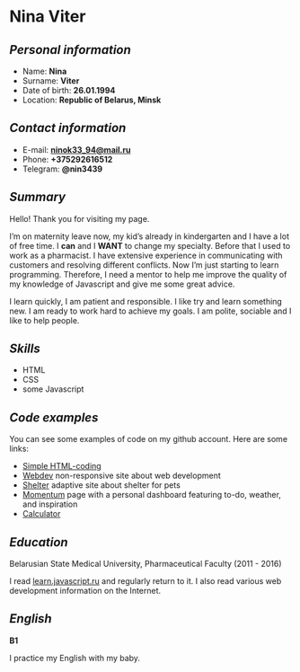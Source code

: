 # Nina Viter

## *Personal information*
* Name: **Nina**
* Surname: **Viter**
* Date of birth: **26.01.1994**
* Location: **Republic of Belarus, Minsk**

## *Contact information*
* E-mail: **ninok33_94@mail.ru**
* Phone: **+375292616512**
* Telegram: **@nin3439**

## *Summary*
Hello! Thank you for visiting my page.

I’m on maternity leave now, my kid’s already in kindergarten and I have a lot of free time. I **can** and I **WANT** to change my specialty. Before that I used to work as a pharmacist. I have extensive experience in communicating with customers and resolving different conflicts. Now I’m just starting to learn programming. Therefore, I need a mentor to help me improve the quality of my knowledge of Javascript and give me some great advice.

I learn quickly, I am patient and responsible. I like try and learn something new. I am ready to work hard to achieve my goals. I am polite, sociable and I like to help people.

## *Skills*
* HTML
* CSS
* some Javascript

## *Code examples*
You can see some examples of code on my github account. Here are some links:
* [Simple HTML-coding](https://github.com/nin3439/brotask2)
* [Webdev](https://rolling-scopes-school.github.io/nin3439-JS2020Q3/webdev) non-responsive site about web development
* [Shelter](https://rolling-scopes-school.github.io/nin3439-JS2020Q3/shelter/pages/main/main.html) adaptive site about shelter for pets 
* [Momentum](https://rolling-scopes-school.github.io/nin3439-JS2020Q3/momentum) page with a personal dashboard featuring to-do, weather, and inspiration
* [Calculator](https://rolling-scopes-school.github.io/nin3439-JS2020Q3/calculator)

## *Education*
Belarusian State Medical University, Pharmaceutical Faculty (2011 - 2016)

I read [learn.javascript.ru](https://learn.javascript.ru/) and regularly return to it. I also read various web development information on the Internet.

## *English*
**B1**

I practice my English with my baby.

